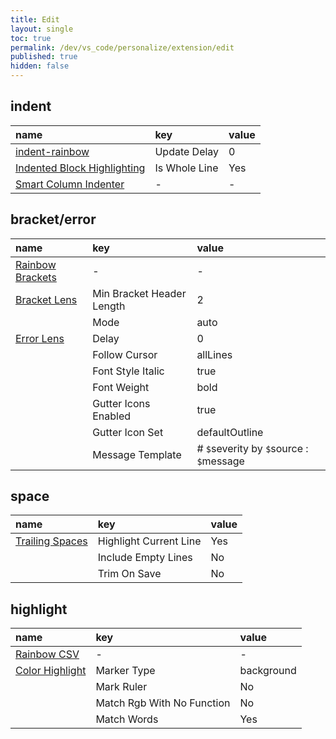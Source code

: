 ```yaml
---
title: Edit
layout: single
toc: true
permalink: /dev/vs_code/personalize/extension/edit
published: true
hidden: false
---
```


<head>
  <base target="_blank">
</head>



## indent

| name | key | value |
| :-   | :-  | :-    |
| [indent-rainbow](https://marketplace.visualstudio.com/items?itemName=oderwat.indent-rainbow) | Update Delay | 0 |
| [Indented Block Highlighting](https://marketplace.visualstudio.com/items?itemName=byi8220.indented-block-highlighting) | Is Whole Line | Yes |
| [Smart Column Indenter](https://marketplace.visualstudio.com/items?itemName=lmcarreiro.vscode-smart-column-indenter) | - | - |



## bracket/error

| name | key | value |
| :-   | :-  | :-    |
| [Rainbow Brackets](https://marketplace.visualstudio.com/items?itemName=2gua.rainbow-brackets) | - | - |
| [Bracket Lens](https://marketplace.visualstudio.com/items?itemName=wraith13.bracket-lens) | Min Bracket Header Length | 2 |
| | Mode | auto |
| [Error Lens](https://marketplace.visualstudio.com/items?itemName=usernamehw.errorlens) | Delay | 0 |
| | Follow Cursor | allLines |
| | Font Style Italic | true |
| | Font Weight | bold |
| | Gutter Icons Enabled | true |
| | Gutter Icon Set | defaultOutline |
| | Message Template | # `$`severity by `$`source : `$`message |



## space

| name | key | value |
| :-   | :-  | :-    |
| [Trailing Spaces](https://marketplace.visualstudio.com/items?itemName=shardulm94.trailing-spaces) | Highlight Current Line | Yes |
| | Include Empty Lines | No |
| | Trim On Save | No |



## highlight

| name | key | value |
| :-   | :-  | :-    |
| [Rainbow CSV](https://marketplace.visualstudio.com/items?itemName=mechatroner.rainbow-csv) | - | - |
| [Color Highlight](https://marketplace.visualstudio.com/items?itemName=naumovs.color-highlight) | Marker Type | background |
| | Mark Ruler | No |
| | Match Rgb With No Function | No |
| | Match Words | Yes |
